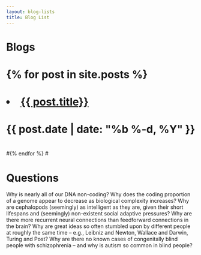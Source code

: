 ```yaml
---
layout: blog-lists
title: Blog List
---
```


# Blogs

# <ul class="myposts">
# {% for post in site.posts %}
#    <li><a href="{{ post.url }}">{{ post.title}}</a>
#    <span class="postDate">{{ post.date | date: "%b %-d, %Y" }}</span>
#    </li>
#{% endfor %}
#</ul>

# Questions

Why is nearly all of our DNA non-coding? Why does the coding proportion of a genome appear to decrease as
biological complexity increases? Why are cephalopods (seemingly) as intelligent as they are, given their
short lifespans and (seemingly) non-existent social adaptive pressures? Why are there more recurrent neural
connections than feedforward connections in the brain? Why are great ideas so often stumbled upon by
different people at roughly the same time – e.g., Leibniz and Newton, Wallace and Darwin, Turing and Post? Why
are there no known cases of congenitally blind people with schizophrenia – and why is autism so common in
blind people?
